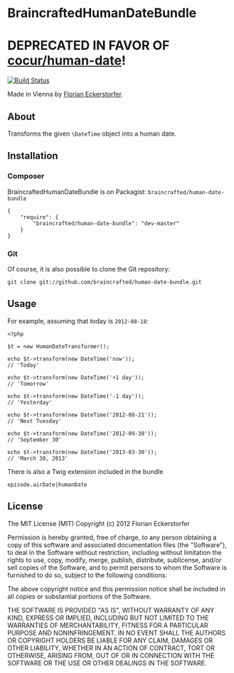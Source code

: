 BraincraftedHumanDateBundle
===========================

# DEPRECATED IN FAVOR OF [cocur/human-date](https://github.com/cocur/human-date)!

[![Build Status](https://secure.travis-ci.org/braincrafted/human-date-bundle.png?branch=master)](http://travis-ci.org/braincrafted/human-date-bundle)

Made in Vienna by [Florian Eckerstorfer](http://florianeckerstorfer.com).


About
-----

Transforms the given `\DateTime` object into a human date.

Installation
------------

### Composer

BraincraftedHumanDateBundle is on Packagist: `braincrafted/human-date-bundle`

    {
        "require": {
            "braincrafted/human-date-bundle": "dev-master"
        }
    }

### Git

Of course, it is also possible to clone the Git repository:

    git clone git://github.com/braincrafted/human-date-bundle.git


Usage
-----

For example, assuming that today is `2012-08-18`:

    <?php

    $t = new HumanDateTransformer();

    echo $t->transform(new DateTime('now'));
    // 'Today'

    echo $t->transform(new DateTime('+1 day'));
    // 'Tomorrow'

    echo $t->transform(new DateTime('-1 day'));
    // 'Yesterday'

    echo $t->transform(new DateTime('2012-08-21'));
    // 'Next Tuesday'

    echo $t->transform(new DateTime('2012-09-30'));
    // 'September 30'

    echo $t->transform(new DateTime('2013-03-30'));
    // 'March 30, 2013'


There is also a Twig extension included in the bundle

    episode.airDate|humanDate

License
-------

The MIT License (MIT)
Copyright (c) 2012 Florian Eckerstorfer

Permission is hereby granted, free of charge, to any person obtaining a copy of this software and associated documentation files (the "Software"), to deal in the Software without restriction, including without limitation the rights to use, copy, modify, merge, publish, distribute, sublicense, and/or sell copies of the Software, and to permit persons to whom the Software is furnished to do so, subject to the following conditions:

The above copyright notice and this permission notice shall be included in all copies or substantial portions of the Software.

THE SOFTWARE IS PROVIDED "AS IS", WITHOUT WARRANTY OF ANY KIND, EXPRESS OR IMPLIED, INCLUDING BUT NOT LIMITED TO THE WARRANTIES OF MERCHANTABILITY, FITNESS FOR A PARTICULAR PURPOSE AND NONINFRINGEMENT. IN NO EVENT SHALL THE AUTHORS OR COPYRIGHT HOLDERS BE LIABLE FOR ANY CLAIM, DAMAGES OR OTHER LIABILITY, WHETHER IN AN ACTION OF CONTRACT, TORT OR OTHERWISE, ARISING FROM, OUT OF OR IN CONNECTION WITH THE SOFTWARE OR THE USE OR OTHER DEALINGS IN THE SOFTWARE.
